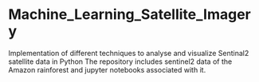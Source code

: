 # Machine_Learning_Satellite_Imagery
Implementation of different techniques to analyse and visualize Sentinal2 satellite data in Python
The repository includes sentinel2 data of the Amazon rainforest and jupyter notebooks associated with it.
